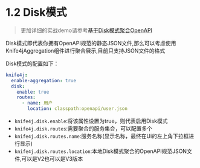 # 1.2 Disk模式

> 更加详细的实战demo请参考[基于Disk模式聚合OpenAPI](/docs/action/aggregation-disk)

Disk模式即代表你拥有OpenAPI规范的静态JSON文件,那么可以考虑使用Knife4jAggregation组件进行聚合展示,目前只支持JSON文件的格式

Disk模式的配置如下：

```yml
knife4j:
  enable-aggregation: true
  disk:
    enable: true
    routes:
      - name: 用户
        location: classpath:openapi/user.json
```

- `knife4j.disk.enable`:将该属性设置为true，则代表启用Disk模式
- `knife4j.disk.routes`:需要聚合的服务集合，可以配置多个
- `knife4j.disk.routes.name`:服务名称(显示名称，最终在Ui的左上角下拉框进行显示)
- `knife4j.disk.routes.location`:本地Disk模式聚合的OpenAPI规范JSON文件,可以是V2也可以是V3版本

